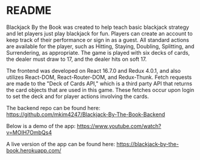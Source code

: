 # README
Blackjack By the Book was created to help teach basic blackjack strategy and let players just play blackjack for fun. Players can create an account to keep track of their performance or sign in as a guest. All standard actions are available for the player, such as Hitting, Staying, Doubling, Splitting, and Surrendering, as appropriate. The game is played with six decks of cards, the dealer must draw to 17, and the dealer hits on soft 17.

The frontend was developed on React 16.7.0 and Redux 4.0.1, and also utilizes React-DOM, React-Router-DOM, and Redux-Thunk. Fetch requests are made to the "Deck of Cards API," which is a third party API that returns the card objects that are used in this game. These fetches occur upon login to set the deck and for player actions involving the cards.

The backend repo can be found here:
https://github.com/mkim4247/Blackjack-By-The-Book-Backend

Below is a demo of the app:
https://www.youtube.com/watch?v=MOIH7OmbQs4

A live version of the app can be found here:
https://blackjack-by-the-book.herokuapp.com/
